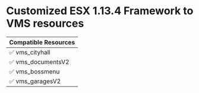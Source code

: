 # Customized ESX 1.13.4 Framework to VMS resources
| Compatible Resources  |
| ------------- |
| ✅ vms_cityhall| 
| ✅ vms_documentsV2| 
| ✅ vms_bossmenu| 
| ✅ vms_garagesV2|
